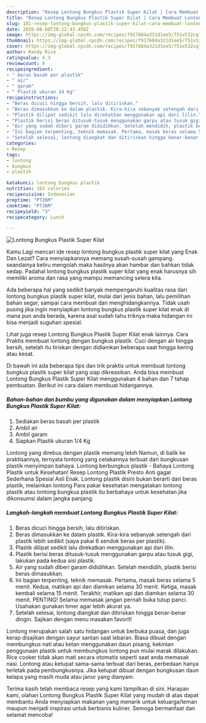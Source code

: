 ```yaml
---
description: "Resep Lontong Bungkus Plastik Super Kilat | Cara Membuat Lontong Bungkus Plastik Super Kilat Yang Lezat"
title: "Resep Lontong Bungkus Plastik Super Kilat | Cara Membuat Lontong Bungkus Plastik Super Kilat Yang Lezat"
slug: 101-resep-lontong-bungkus-plastik-super-kilat-cara-membuat-lontong-bungkus-plastik-super-kilat-yang-lezat
date: 2020-08-08T20:22:43.458Z
image: https://img-global.cpcdn.com/recipes/f917684a321d1ee5/751x532cq70/lontong-bungkus-plastik-super-kilat-foto-resep-utama.jpg
thumbnail: https://img-global.cpcdn.com/recipes/f917684a321d1ee5/751x532cq70/lontong-bungkus-plastik-super-kilat-foto-resep-utama.jpg
cover: https://img-global.cpcdn.com/recipes/f917684a321d1ee5/751x532cq70/lontong-bungkus-plastik-super-kilat-foto-resep-utama.jpg
author: Randy Rice
ratingvalue: 4.3
reviewcount: 9
recipeingredient:
- " beras basah per plastik"
- " air"
- " garam"
- " Plastik ukuran 14 Kg"
recipeinstructions:
- "Beras dicuci hingga bersih, lalu ditiriskan."
- "Beras dimasukkan ke dalam plastik. Kira-kira sebanyak setengah dari plastik lebih sedikit (saya pakai 6 sendok beras per plastik)."
- "Plastik dilipat sedikit lalu direkatkan menggunakan api dari lilin."
- "Plastik berisi beras ditusuk-tusuk menggunakan garpu atau tusuk gigi, lakukan pada kedua sisi plastik."
- "Air yang sudah diberi garam dididihkan. Setelah mendidih, plastik berisi beras dimasukkan."
- "Ini bagian terpenting, teknik memasak. Pertama, masak beras selama 5 menit. Kedua, matikan api dan diamkan selama 30 menit. Ketiga, masak kembali selama 15 menit. Terakhir, matikan api dan diamkan selama 30 menit. PENTING! Selama memasak jangan pernah buka tutup panci. Usahakan gunakan timer agar lebih akurat ya."
- "Setelah selesai, lontong diangkat dan ditiriskan hingga benar-benar dingin. Sajikan dengan menu masakan favorit!"
categories:
- Resep
tags:
- lontong
- bungkus
- plastik

katakunci: lontong bungkus plastik 
nutrition: 163 calories
recipecuisine: Indonesian
preptime: "PT26M"
cooktime: "PT36M"
recipeyield: "3"
recipecategory: Lunch

---
```



![Lontong Bungkus Plastik Super Kilat](https://img-global.cpcdn.com/recipes/f917684a321d1ee5/751x532cq70/lontong-bungkus-plastik-super-kilat-foto-resep-utama.jpg)

Kamu Lagi mencari ide resep lontong bungkus plastik super kilat yang Enak Dan Lezat? Cara menyiapkannya memang susah-susah gampang. seandainya keliru mengolah maka hasilnya akan hambar dan bahkan tidak sedap. Padahal lontong bungkus plastik super kilat yang enak harusnya sih memiliki aroma dan rasa yang mampu memancing selera kita.

Ada beberapa hal yang sedikit banyak mempengaruhi kualitas rasa dari lontong bungkus plastik super kilat, mulai dari jenis bahan, lalu pemilihan bahan segar, sampai cara membuat dan menghidangkannya. Tidak usah pusing jika ingin menyiapkan lontong bungkus plastik super kilat enak di mana pun anda berada, karena asal sudah tahu triknya maka hidangan ini bisa menjadi suguhan spesial.

Lihat juga resep Lontong Bungkus Plastik Super Kilat enak lainnya. Cara Praktis membuat lontong dengan bungkus plastik. Cuci dengan air hingga bersih, setelah itu tiriskan dengan didiamkan beberapa saat hingga kering atau kesat.


Di bawah ini ada beberapa tips dan trik praktis untuk membuat lontong bungkus plastik super kilat yang siap dikreasikan. Anda bisa membuat Lontong Bungkus Plastik Super Kilat menggunakan 4 bahan dan 7 tahap pembuatan. Berikut ini cara dalam membuat hidangannya.

<!--inarticleads1-->

##### Bahan-bahan dan bumbu yang digunakan dalam menyiapkan Lontong Bungkus Plastik Super Kilat:

1. Sediakan  beras basah per plastik
1. Ambil  air
1. Ambil  garam
1. Siapkan  Plastik ukuran 1/4 Kg


Lontong yang direbus dengan plastik memang lebih Namun, di balik ke praktisannya, ternyata lontong yang cetakannya terbuat dari bungkusan plastik menyimpan bahaya. Lontong berbungkus plastik - Bahaya Lontong Plastik untuk Kesehatan! Resep Lontong Plastik Presto Anti gagal Sederhana Spesial Asli Enak. Lontong plastik disini bukan berarti dari beras plastik, melainkan lontong Para pakar kesehatan mengatakan lontong plastik atau lontong bungkus plastik itu berbahaya untuk kesehatan jika dikonsumsi dalam jangka panjang. 

<!--inarticleads2-->

##### Langkah-langkah membuat Lontong Bungkus Plastik Super Kilat:

1. Beras dicuci hingga bersih, lalu ditiriskan.
1. Beras dimasukkan ke dalam plastik. Kira-kira sebanyak setengah dari plastik lebih sedikit (saya pakai 6 sendok beras per plastik).
1. Plastik dilipat sedikit lalu direkatkan menggunakan api dari lilin.
1. Plastik berisi beras ditusuk-tusuk menggunakan garpu atau tusuk gigi, lakukan pada kedua sisi plastik.
1. Air yang sudah diberi garam dididihkan. Setelah mendidih, plastik berisi beras dimasukkan.
1. Ini bagian terpenting, teknik memasak. Pertama, masak beras selama 5 menit. Kedua, matikan api dan diamkan selama 30 menit. Ketiga, masak kembali selama 15 menit. Terakhir, matikan api dan diamkan selama 30 menit. PENTING! Selama memasak jangan pernah buka tutup panci. Usahakan gunakan timer agar lebih akurat ya.
1. Setelah selesai, lontong diangkat dan ditiriskan hingga benar-benar dingin. Sajikan dengan menu masakan favorit!


Lontong merupakan salah satu hidangan untuk berbuka puasa, dan juga kerap disajikan dengan sayur santan saat lebaran. Biasa dibuat dengan membungkus nati atau ketan menggunakan daun pisang, kekinian penggunaan plastik untuk membungkus lontong pun mulai marak dilakukan. Rice cooker tidak akan mati secara otomatis seperti saat anda memasak nasi. Lontong atau ketupat sama-sama terbuat dari beras, perbedaan hanya terletak pada pembungkusnya. Jika ketupat dibuat dengan bungkusan daun kelapa yang masih muda atau janur yang dianyam. 

Terima kasih telah membaca resep yang kami tampilkan di sini. Harapan kami, olahan Lontong Bungkus Plastik Super Kilat yang mudah di atas dapat membantu Anda menyiapkan makanan yang menarik untuk keluarga/teman maupun menjadi inspirasi untuk berbisnis kuliner. Semoga bermanfaat dan selamat mencoba!
